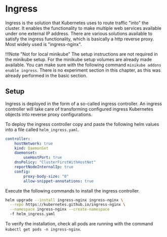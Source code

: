 # Ingress

Ingress is the solution that Kubernetes uses to route traffic "into" the cluster. It enables the functionality to make multiple web services available under one external IP address. There are various solutions available to satisfy the ingress functionality, which is basically a http reverse proxy. Most widely used is "ingress-nginx".

!!!Note "Not for local minikube"
  The setup instructions are not required in the minikube setup. For the minikube setup volumes are already made available. You can make sure with the following command `minikube addons enable ingress`. There is no experiment section in this chapter, as this was already performed in the basic section.

## Setup

Ingress is deployed in the form of a so-called ingress controller. An ingress controller will take care of transforming configured ingress Kubernetes objects into reverse proxy configurations.

To deploy the ingress controller copy and paste the following helm values into a file called `helm_ingress.yaml`.

```yaml
controller:
    hostNetwork: true
    kind: DaemonSet
    daemonset:
        useHostPort: true
    dnsPolicy: "ClusterFirstWithHostNet"
    reportNodeInternalIp: true
    config:
        proxy-body-size: "0"
        allow-snippet-annotations: true
```

Execute the following commands to install the ingress controller.

```sh
helm upgrade --install ingress-nginx ingress-nginx \
  --repo https://kubernetes.github.io/ingress-nginx \
  --namespace ingress-nginx --create-namespace
  -f helm_ingress.yaml
```

To verify the installation, check all pods are running with the command `kubectl get pods -n ingress-nginx`.
